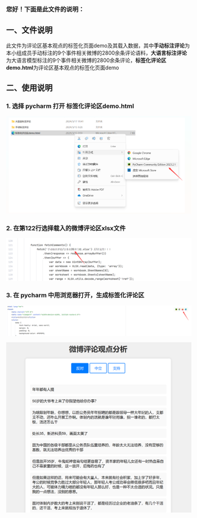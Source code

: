 ### 您好！下面是此文件的说明：

## 一、文件说明
此文件为评论区基本观点的标签化页面demo及其载入数据，其中**手动标注评论**为本小组成员手动标注的9个事件相关微博的2800余条评论语料，**大语言标注评论**为大语言模型标注的9个事件相关微博的2800余条评论，**标签化评论区demo.html**为评论区基本观点的标签化页面demo


## 二、使用说明

### 1. 选择 pycharm 打开 标签化评论区demo.html

![image](https://github.com/Kawabata0223/label-page-demo_ZUELer/blob/master/pic/QQ%E6%88%AA%E5%9B%BE20240317194543.png)


### 2. 在第122行选择载入的微博评论区xlsx文件

![image](https://github.com/Kawabata0223/label-page-demo_ZUELer/blob/master/pic/Pasted%20image%2020240317195214.png)


### 3. 在 pycharm 中用浏览器打开，生成标签化评论区

![image](https://github.com/Kawabata0223/label-page-demo_ZUELer/blob/master/pic/Pasted%20image%2020240317194852.png)


![image](https://github.com/Kawabata0223/label-page-demo_ZUELer/blob/master/pic/Pasted%20image%2020240317195613.png)
